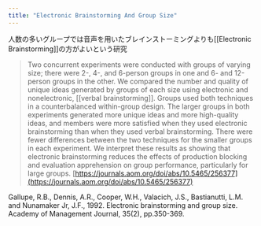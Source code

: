 ```yaml
---
title: "Electronic Brainstorming And Group Size"
---
```


人数の多いグループでは音声を用いたブレインストーミングよりも[[Electronic Brainstorming]]の方がよいという研究

> Two concurrent experiments were conducted with groups of varying size; there were 2-, 4-, and 6-person groups in one and 6- and 12-person groups in the other. We compared the number and quality of unique ideas generated by groups of each size using electronic and nonelectronic, [[verbal brainstorming]]. Groups used both techniques in a counterbalanced within-group design. The larger groups in both experiments generated more unique ideas and more high-quality ideas, and members were more satisfied when they used electronic brainstorming than when they used verbal brainstorming. There were fewer differences between the two techniques for the smaller groups in each experiment. We interpret these results as showing that electronic brainstorming reduces the effects of production blocking and evaluation apprehension on group performance, particularly for large groups.
[https://journals.aom.org/doi/abs/10.5465/256377](https://journals.aom.org/doi/abs/10.5465/256377)

Gallupe, R.B., Dennis, A.R., Cooper, W.H., Valacich, J.S., Bastianutti, L.M. and Nunamaker Jr, J.F., 1992. Electronic brainstorming and group size. Academy of Management Journal, 35(2), pp.350-369.
